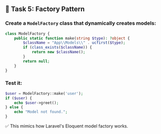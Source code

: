 
## 🧩 Task 5: Factory Pattern

### Create a `ModelFactory` class that dynamically creates models:
```php
class ModelFactory {
    public static function make(string $type): ?object {
        $className = "App\\Models\\" . ucfirst($type);
        if (class_exists($className)) {
            return new $className();
        }
        return null;
    }
}
```

### Test it:
```php
$user = ModelFactory::make('user');
if ($user) {
    echo $user->greet();
} else {
    echo "Model not found.";
}
```

✅ This mimics how Laravel's Eloquent model factory works.

